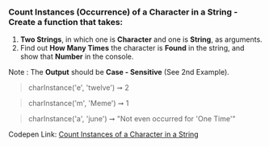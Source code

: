### Count Instances (Occurrence) of a Character in a String - Create a function that takes: 

1. **Two Strings**, in which one is **Character** and one is **String**, as arguments. 
1. Find out **How Many Times** the character is **Found** in the string, and show that **Number** in the console.

Note : The **Output** should be **Case - Sensitive** (See 2nd Example).

> charInstance('e', 'twelve') ➞ 2

> charInstance('m', 'Meme') ➞ 1

> charInstance('a', 'june') ➞ "Not even occurred for 'One Time'"

Codepen Link: [Count Instances of a Character in a String](https://codepen.io/naveencoder/pen/XLbVpv?editors=0012)